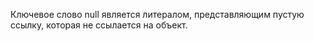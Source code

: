 Ключевое слово null является литералом, представляющим пустую ссылку, которая не ссылается на объект.